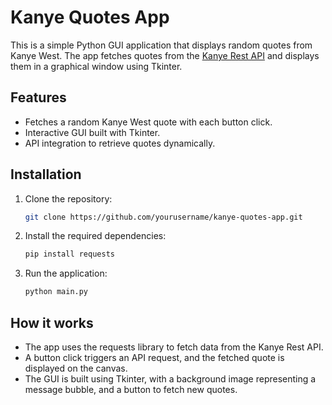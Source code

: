 # Kanye Quotes App

This is a simple Python GUI application that displays random quotes from Kanye West. The app fetches quotes from the [Kanye Rest API](https://kanye.rest/) and displays them in a graphical window using Tkinter.

## Features

- Fetches a random Kanye West quote with each button click.
- Interactive GUI built with Tkinter.
- API integration to retrieve quotes dynamically.

## Installation

1. Clone the repository:
   ```bash
   git clone https://github.com/yourusername/kanye-quotes-app.git
2. Install the required dependencies:
   ```bash
   pip install requests
3. Run the application:
   ```bash
   python main.py

## How it works

- The app uses the requests library to fetch data from the Kanye Rest API.
- A button click triggers an API request, and the fetched quote is displayed on the canvas.
- The GUI is built using Tkinter, with a background image representing a message bubble, and a button to fetch new quotes.
